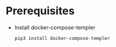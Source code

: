 # Prerequisites
  * Install docker-compose-templer
    ```
    pip3 install docker-compose-templer
    ```

  


